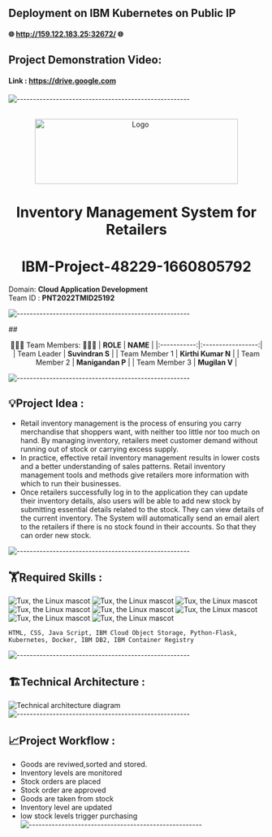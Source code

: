 ## Deployment on IBM Kubernetes on Public IP
#### 🌐 http://159.122.183.25:32672/ 🌐


## Project Demonstration Video:
#### Link : <a href="https://drive.google.com/file/d/11ERI0BSI-lc5LUrAAIBccMNgykBefJwz/view?usp=share_link"> https://drive.google.com</a> 

![-----------------------------------------------------](https://raw.githubusercontent.com/andreasbm/readme/master/assets/lines/rainbow.png)

<div align="center">
<br/>
 <img src="https://www.pngpix.com/wp-content/uploads/2016/07/PNGPIX-COM-IBM-Logo-PNG-Transparent.png" alt="Logo" width="400" height="128">
 
# Inventory Management System for Retailers
# **IBM-Project-48229-1660805792**      
  </div> 


Domain:  **Cloud Application Development**        
Team ID : **PNT2022TMID25192**

![-----------------------------------------------------](https://raw.githubusercontent.com/andreasbm/readme/master/assets/lines/rainbow.png)

##<div align="center"> :people_holding_hands: Team Members: :people_holding_hands:
|   **ROLE**   |      **NAME**     |
|:-----------:|:-----------------:|
| Team Leader   |    **Suvindran S**   |
| Team Member 1 |   **Kirthi Kumar N**  |
| Team Member 2 |  **Manigandan P**  |
| Team Member 3 | **Mugilan V** |
</div> 

![-----------------------------------------------------](https://raw.githubusercontent.com/andreasbm/readme/master/assets/lines/rainbow.png)

 ## :bulb:Project Idea :
 <ul><li>Retail inventory management is the process of ensuring you carry
merchandise that shoppers want, with neither too little nor too much on
hand. By managing inventory, retailers meet customer demand without
running out of stock or carrying excess supply.</li>
<li>In practice, effective retail inventory management results in lower costs
and a better understanding of sales patterns. Retail inventory management
tools and methods give retailers more information with which to run their
businesses.</li>
<li>Once retailers successfully log in to the application they can update their inventory details, also users will be able to add new stock by submitting essential details related to the stock. They can view details of the current inventory. The System will automatically send an email alert to the retailers if there is no stock found in their accounts.  So that they can order new stock.</li>
</ul>

![-----------------------------------------------------](https://raw.githubusercontent.com/andreasbm/readme/master/assets/lines/rainbow.png)

## :weight_lifting:Required Skills :
 ![Tux, the Linux mascot](https://img.icons8.com/color/48/40C057/html-5--v1.png)   ![Tux, the Linux mascot](https://img.icons8.com/fluency/48/000000/css3.png) ![Tux, the Linux mascot](https://img.icons8.com/fluency/48/000000/javascript.png) ![Tux, the Linux mascot]( https://img.icons8.com/color/48/000000/kubernetes.png) ![Tux, the Linux mascot](https://img.icons8.com/color/48/000000/docker.png)  ![Tux, the Linux mascot](https://img.icons8.com/fluency/48/000000/python.png)  ![Tux, the Linux mascot]( https://img.icons8.com/ios-filled/50/000000/flask.png) ![Tux, the Linux mascot](https://img.icons8.com/nolan/64/ibm.png)

    HTML, CSS, Java Script, IBM Cloud Object Storage, Python-Flask, Kubernetes, Docker, IBM DB2, IBM Container Registry

![-----------------------------------------------------](https://raw.githubusercontent.com/andreasbm/readme/master/assets/lines/rainbow.png)


## 🏗️Technical Architecture :
![Technical architecture diagram](https://lh3.googleusercontent.com/CREVNwiSXyEeHRqKw-PyOLl3407cgeGKXaoHe4XxiA2BKwElixI7EHYyIo65PCZwi7t7vvg_wvZ6V44M_i9K0n7rk4MkKcfoSGN6GKBwTDVBYVIoon8EfgcBwBiKNA)
![-----------------------------------------------------](https://raw.githubusercontent.com/andreasbm/readme/master/assets/lines/rainbow.png)

## :chart_with_upwards_trend:Project Workflow :
 - Goods are reviwed,sorted and stored.
 - Inventory levels are monitored
 - Stock orders are placed
 - Stock order are approved
 - Goods are taken from stock
 - Inventory level are updated
 - low stock levels trigger purchasing
![-----------------------------------------------------](https://raw.githubusercontent.com/andreasbm/readme/master/assets/lines/rainbow.png)
